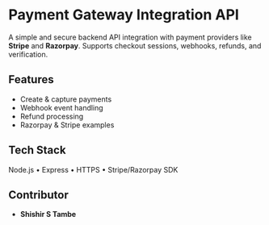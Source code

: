 # Payment Gateway Integration API

A simple and secure backend API integration with payment providers like **Stripe** and **Razorpay**. Supports checkout sessions, webhooks, refunds, and verification.

## Features
- Create & capture payments
- Webhook event handling
- Refund processing
- Razorpay & Stripe examples

## Tech Stack
Node.js • Express • HTTPS • Stripe/Razorpay SDK

## Contributor
- **Shishir S Tambe**
